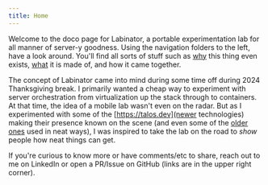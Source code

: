 ```yaml
---
title: Home
---
```

Welcome to the doco page for Labinator, a portable experimentation lab for all manner of server-y goodness.
Using the navigation folders to the left, have a look around.
You'll find all sorts of stuff such as [why](about) this thing even exists, [what](bom) it is made of, and how it came together.

The concept of Labinator came into mind during some time off during 2024 Thanksgiving break.
I primarily wanted a cheap way to experiment with server orchestration from virtualization up the stack through to containers.
At that time, the idea of a mobile lab wasn't even on the radar.
But as I experimented with some of the [https://talos.dev](newer technologies) making their presence known on the scene (and even some of the [older ones](https://en.wikipedia.org/wiki/Preboot_Execution_Environment) used in neat ways), I was inspired to take the lab on the road to *show* people how neat things can get.

If you're curious to know more or have comments/etc to share, reach out to me on LinkedIn or open a PR/Issue on GitHub (links are in the upper right corner).